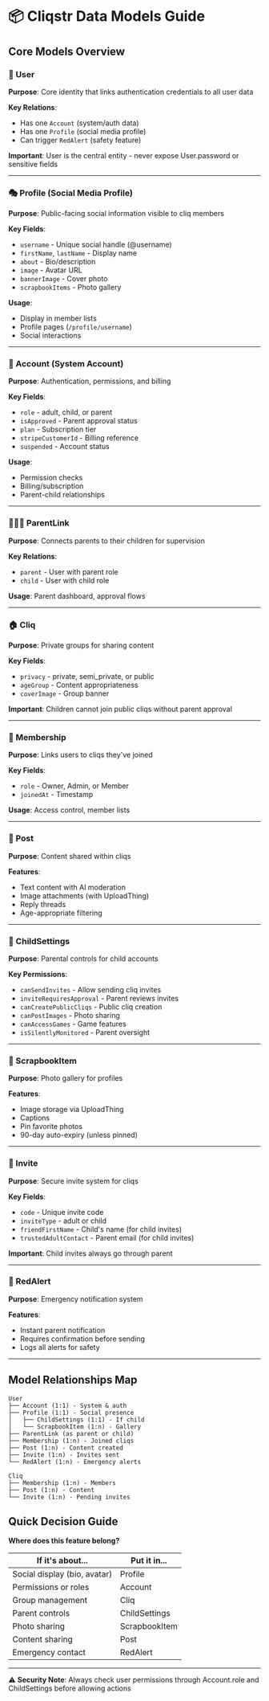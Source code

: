 # 📦 Cliqstr Data Models Guide

## Core Models Overview

### 🧑 User
**Purpose**: Core identity that links authentication credentials to all user data

**Key Relations**:
- Has one `Account` (system/auth data)
- Has one `Profile` (social media profile)
- Can trigger `RedAlert` (safety feature)

**Important**: User is the central entity - never expose User.password or sensitive fields

---

### 🎭 Profile (Social Media Profile)
**Purpose**: Public-facing social information visible to cliq members

**Key Fields**:
- `username` - Unique social handle (@username)
- `firstName`, `lastName` - Display name
- `about` - Bio/description
- `image` - Avatar URL
- `bannerImage` - Cover photo
- `scrapbookItems` - Photo gallery

**Usage**: 
- Display in member lists
- Profile pages (`/profile/username`)
- Social interactions

---

### 🔐 Account (System Account)
**Purpose**: Authentication, permissions, and billing

**Key Fields**:
- `role` - adult, child, or parent
- `isApproved` - Parent approval status
- `plan` - Subscription tier
- `stripeCustomerId` - Billing reference
- `suspended` - Account status

**Usage**:
- Permission checks
- Billing/subscription
- Parent-child relationships

---

### 👨‍👩‍👧 ParentLink
**Purpose**: Connects parents to their children for supervision

**Key Relations**:
- `parent` - User with parent role
- `child` - User with child role

**Usage**: Parent dashboard, approval flows

---

### 🏠 Cliq
**Purpose**: Private groups for sharing content

**Key Fields**:
- `privacy` - private, semi_private, or public
- `ageGroup` - Content appropriateness
- `coverImage` - Group banner

**Important**: Children cannot join public cliqs without parent approval

---

### 👥 Membership
**Purpose**: Links users to cliqs they've joined

**Key Fields**:
- `role` - Owner, Admin, or Member
- `joinedAt` - Timestamp

**Usage**: Access control, member lists

---

### 📝 Post
**Purpose**: Content shared within cliqs

**Features**:
- Text content with AI moderation
- Image attachments (with UploadThing)
- Reply threads
- Age-appropriate filtering

---

### 🎯 ChildSettings
**Purpose**: Parental controls for child accounts

**Key Permissions**:
- `canSendInvites` - Allow sending cliq invites
- `inviteRequiresApproval` - Parent reviews invites
- `canCreatePublicCliqs` - Public cliq creation
- `canPostImages` - Photo sharing
- `canAccessGames` - Game features
- `isSilentlyMonitored` - Parent oversight

---

### 📸 ScrapbookItem
**Purpose**: Photo gallery for profiles

**Features**:
- Image storage via UploadThing
- Captions
- Pin favorite photos
- 90-day auto-expiry (unless pinned)

---

### 💌 Invite
**Purpose**: Secure invite system for cliqs

**Key Fields**:
- `code` - Unique invite code
- `inviteType` - adult or child
- `friendFirstName` - Child's name (for child invites)
- `trustedAdultContact` - Parent email (for child invites)

**Important**: Child invites always go through parent

---

### 🚨 RedAlert
**Purpose**: Emergency notification system

**Features**:
- Instant parent notification
- Requires confirmation before sending
- Logs all alerts for safety

---

## Model Relationships Map

```
User
├── Account (1:1) - System & auth
├── Profile (1:1) - Social presence
│   ├── ChildSettings (1:1) - If child
│   └── ScrapbookItem (1:n) - Gallery
├── ParentLink (as parent or child)
├── Membership (1:n) - Joined cliqs
├── Post (1:n) - Content created
├── Invite (1:n) - Invites sent
└── RedAlert (1:n) - Emergency alerts

Cliq
├── Membership (1:n) - Members
├── Post (1:n) - Content
└── Invite (1:n) - Pending invites
```

## Quick Decision Guide

**Where does this feature belong?**

| If it's about... | Put it in... |
|-----------------|--------------|
| Social display (bio, avatar) | Profile |
| Permissions or roles | Account |
| Group management | Cliq |
| Parent controls | ChildSettings |
| Photo sharing | ScrapbookItem |
| Content sharing | Post |
| Emergency contact | RedAlert |

---

⚠️ **Security Note**: Always check user permissions through Account.role and ChildSettings before allowing actions